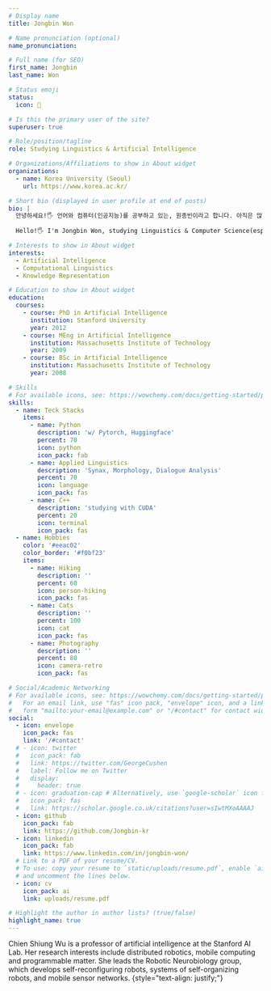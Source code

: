 ```yaml
---
# Display name
title: Jongbin Won

# Name pronunciation (optional)
name_pronunciation: 

# Full name (for SEO)
first_name: Jongbin
last_name: Won

# Status emoji
status:
  icon: 🎸

# Is this the primary user of the site?
superuser: true

# Role/position/tagline
role: Studying Linguistics & Artificial Intelligence

# Organizations/Affiliations to show in About widget
organizations:
  - name: Korea University (Seoul)
    url: https://www.korea.ac.kr/

# Short bio (displayed in user profile at end of posts)
bio: |
  안녕하세요!🖐️ 언어와 컴퓨터(인공지능)를 공부하고 있는, 원종빈이라고 합니다. 아직은 많이 부족하지만, 열심히 공부해서 언젠가는 자연어처리(NLP) 연구원이 되길 꿈꾸고 있습니다. 
  
  Hello!🖐️ I'm Jongbin Won, studying Linguistics & Computer Science(especially AI). I'm still lacking a lot, but studying hard and I'm dreaming of becoming a natural language processing (NLP) researcher someday.

# Interests to show in About widget
interests:
  - Artificial Intelligence
  - Computational Linguistics
  - Knowledge Representation

# Education to show in About widget
education:
  courses:
    - course: PhD in Artificial Intelligence
      institution: Stanford University
      year: 2012
    - course: MEng in Artificial Intelligence
      institution: Massachusetts Institute of Technology
      year: 2009
    - course: BSc in Artificial Intelligence
      institution: Massachusetts Institute of Technology
      year: 2008

# Skills
# For available icons, see: https://wowchemy.com/docs/getting-started/page-builder/#icons
skills:
  - name: Teck Stacks
    items:
      - name: Python
        description: 'w/ Pytorch, Huggingface'
        percent: 70
        icon: python
        icon_pack: fab
      - name: Applied Linguistics
        description: 'Synax, Morphology, Dialogue Analysis'
        percent: 70
        icon: language
        icon_pack: fas
      - name: C++
        description: 'studying with CUDA'
        percent: 20
        icon: terminal
        icon_pack: fas
  - name: Hobbies
    color: '#eeac02'
    color_border: '#f0bf23'
    items:
      - name: Hiking
        description: ''
        percent: 60
        icon: person-hiking
        icon_pack: fas
      - name: Cats
        description: ''
        percent: 100
        icon: cat
        icon_pack: fas
      - name: Photography
        description: ''
        percent: 80
        icon: camera-retro
        icon_pack: fas

# Social/Academic Networking
# For available icons, see: https://wowchemy.com/docs/getting-started/page-builder/#icons
#   For an email link, use "fas" icon pack, "envelope" icon, and a link in the
#   form "mailto:your-email@example.com" or "/#contact" for contact widget.
social:
  - icon: envelope
    icon_pack: fas
    link: '/#contact'
  # - icon: twitter
  #   icon_pack: fab
  #   link: https://twitter.com/GeorgeCushen
  #   label: Follow me on Twitter
  #   display:
  #     header: true
  # - icon: graduation-cap # Alternatively, use `google-scholar` icon from `ai` icon pack
  #   icon_pack: fas
  #   link: https://scholar.google.co.uk/citations?user=sIwtMXoAAAAJ
  - icon: github
    icon_pack: fab
    link: https://github.com/Jongbin-kr
  - icon: linkedin
    icon_pack: fab
    link: https://www.linkedin.com/in/jongbin-won/
  # Link to a PDF of your resume/CV.
  # To use: copy your resume to `static/uploads/resume.pdf`, enable `ai` icons in `params.yaml`,
  # and uncomment the lines below.
  - icon: cv
    icon_pack: ai
    link: uploads/resume.pdf

# Highlight the author in author lists? (true/false)
highlight_name: true
---
```


Chien Shiung Wu is a professor of artificial intelligence at the Stanford AI Lab. Her research interests include distributed robotics, mobile computing and programmable matter. She leads the Robotic Neurobiology group, which develops self-reconfiguring robots, systems of self-organizing robots, and mobile sensor networks.
{style="text-align: justify;"}
